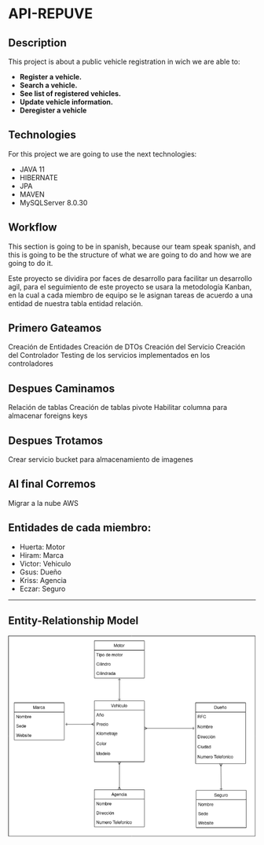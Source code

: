 # API-REPUVE

## Description
This project is about a public vehicle registration in wich we are able to:
  + **Register a vehicle.**
  + **Search a vehicle.**
  + **See list of registered vehicles.**
  + **Update vehicle information.**
  + **Deregister a vehicle**

## Technologies
For this project we are going to use the next technologies:
  + JAVA 11
  + HIBERNATE
  + JPA
  + MAVEN
  + MySQLServer 8.0.30

## Workflow
This section is going to be in spanish, because our team speak spanish, and this is going to be the structure of what we are going to do and how we are going to do it.

Este proyecto se dividira por faces de desarrollo para facilitar un desarrollo agil, para el seguimiento de este proyecto se usara la metodología Kanban, en la cual a cada miembro de equipo se le asignan tareas de acuerdo a una entidad de nuestra tabla entidad relación.

## Primero Gateamos
Creación de Entidades
Creación de DTOs
Creación del Servicio
Creación del Controlador
Testing de los servicios implementados en los controladores

## Despues Caminamos
Relación de tablas
Creación de tablas pivote
Habilitar columna para almacenar foreigns keys

## Despues Trotamos
Crear servicio bucket para almacenamiento de imagenes

## Al final Corremos
Migrar a la nube AWS

## Entidades de cada miembro:
  + Huerta: Motor
  + Hiram:  Marca
  + Victor: Vehiculo
  + Gsus:   Dueño
  + Kriss:  Agencia
  + Eczar:  Seguro
  
---------------------

## Entity-Relationship Model
![Entity-Relationship Model](project-info/ERD/diagram.png)

